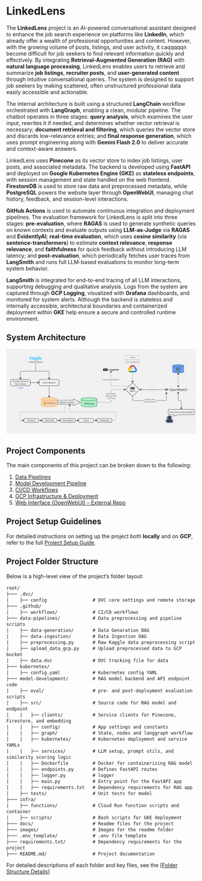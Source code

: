 # LinkedLens

The **LinkedLens** project is an AI-powered conversational assistant designed to enhance the job search experience on platforms like **LinkedIn**, which already offer a wealth of professional opportunities and content. However, with the growing volume of posts, listings, and user activity, it caqqqqqn become difficult for job seekers to find relevant information quickly and effectively. By integrating **Retrieval-Augmented Generation (RAG)** with **natural language processing**, LinkedLens enables users to retrieve and summarize **job listings**, **recruiter posts**, and **user-generated content** through intuitive conversational queries. The system is designed to support job seekers by making scattered, often unstructured professional data easily accessible and actionable.

The internal architecture is built using a structured **LangChain** workflow orchestrated with **LangGraph**, enabling a clean, modular pipeline. The chatbot operates in three stages: **query analysis**, which examines the user input, rewrites it if needed, and determines whether vector retrieval is necessary; **document retrieval and filtering**, which queries the vector store and discards low-relevance entries; and **final response generation**, which uses prompt engineering along with **Gemini Flash 2.0** to deliver accurate and context-aware answers.

LinkedLens uses **Pinecone** as its vector store to index job listings, user posts, and associated metadata. The backend is developed using **FastAPI** and deployed on **Google Kubernetes Engine (GKE)** as **stateless endpoints**, with session management and state handled on the web frontend. **FirestoreDB** is used to store raw data and preprocessed metadata, while **PostgreSQL** powers the website layer through **OpenWebUI**, managing chat history, feedback, and session-level interactions.

**GitHub Actions** is used to automate continuous integration and deployment pipelines. The evaluation framework for LinkedLens is split into three stages: **pre-evaluation**, where **RAGAS** is used to generate synthetic queries on known contexts and evaluate outputs using **LLM-as-Judge** via **RAGAS** and **EvidentlyAI**; **real-time evaluation**, which uses **cosine similarity** (via **sentence-transformers**) to estimate **context relevance**, **response relevance**, and **faithfulness** for quick feedback without introducing LLM latency; and **post-evaluation**, which periodically fetches user traces from **LangSmith** and runs full LLM-based evaluations to monitor long-term system behavior.

**LangSmith** is integrated for end-to-end tracing of all LLM interactions, supporting debugging and qualitative analysis. Logs from the system are captured through **GCP Logging**, visualized with **Grafana** dashboards, and monitored for system alerts. Although the backend is stateless and internally accessible, architectural boundaries and containerized deployment within **GKE** help ensure a secure and controlled runtime environment.

## System Architecture

![Diagram to show System architecture](/images/Architecture_updated.jpeg)

## Project Components

The main components of this project can be broken down to the following:

1. [Data Pipelines](/data-pipelines/DATA_PIPELINES.md)
2. [Model Development Pipeline](/model-development/README.md)
3. [CI/CD Workflows](/docs/CI_CD_Workflows.md)
4. [GCP Infrastructure & Deployment](/infra/README.md)
5. [Web Interface (OpenWebUI) – External Repo](<insert new repo link>)


## Project Setup Guidelines

For detailed instructions on setting up the project both **locally** and on **GCP**, refer to the full [Project Setup Guide](/docs/PROJECT_SETUP.md).


## Project Folder Structure

Below is a high-level view of the project’s folder layout:

```
root/
├─── .dvc/
|    ├── config                 # DVC core settings and remote storage
├─── .github/
|    ├── workflows/             # CI/CD workflows
├─── data-pipelines/            # Data preprocessing and pipeline scripts
|    ├── data-generation/       # Data Genaration DAG
|    ├── data-ingestion/        # Data Ingestion DAG
|    ├── preprocessing.py       # Raw Kaggle data preprocessing script
|    ├── upload_data_gcp.py     # Upload preprocessed data to GCP bucket
|    ├── data.dvc               # DVC tracking file for data
├─── kubernetes/
|    ├── config.yaml            # Kubernetes config YAML
├─── model-development/         # RAG model backend and API endpoint code
|    ├── eval/                  # pre- and post-deployment evaluation scripts
|    ├── src/                   # Source code for RAG model and endpoint
|    |   ├── clients/           # Service clients for Pinecone, Firestore, and embedding
|    |   ├── config/            # App settings and constants
|    |   ├── graph/             # State, nodes and langgraph workflow
|    |   ├── kubernetes/        # Kubernetes deployment and service YAMLs
|    |   ├── services/          # LLM setup, prompt utils, and similarity scoring logic
|    |   ├── Dockerfile         # Docker for containerizing RAG model
|    |   ├── endpoints.py       # Defines FastAPI routes
|    |   ├── logger.py          # logger
|    |   ├── main.py            # Entry point for the FastAPI app
|    |   ├── requirements.txt   # Dependency requirements for RAG app
|    ├── tests/                 # Unit tests for model
├─── infra/
|    ├── functions/             # Cloud Run function scripts and container
|    ├── scripts/               # Bash scripts for GKE deployment
├─── docs/                      # Readme files for the project
├─── images/                    # Images for the readme folder
├─── .env_template/             # .env file template
├─── requirements.txt/          # Dependency requirements for the project
├─── README.md/                 # Project documentation
```

For detailed descriptions of each folder and key files, see the [[Folder Structure Details](/docs/FOLDER_STRUCTURE.md)]


<!-- ## Logging and Monitoring

The logging for the project is currently being handled separately by Airflow Logger (data pipelines) and Cloud Logger. 

## Folder Structure

```
LinkedLens
   |- .github/              # GitHub workflow automations
   |- data-pipelines/       # Airflow DAGs for data preprocessing and generation
   |- infra/      # For any setup scripts, cloud functions/trigger
   |- model-development/    # Model Development pipeline using LangGraph
   |- images/               # Images for documentation and visualizations
   |- docs/                 # Additional documentation and guides
   |- README.md
```
## Installation

The repo can be cloned using the following:

```
git clone https://github.com/jaynanduri/LinkedLens.git
```

The DAGs can be run on a local or hosted Docker installation of Airflow. To install Docker using Airflow, use the docker-compose.yml provided in the [pipeline folder](/data-pipelines/data-generation/docker-compose.yaml). 

```
docker-compose up
```

Navigate to the Airflow instance endpoint and run the required DAGs.

The data gets pushed to Firestore DB by the data-generation pipeline and then to the Pinecone Vector DB for ingestion.

The model development pipeline can be run by first installing the required libraries given in the `requirements.txt` in the `model-development/src` using:

```
pip install requirements.txt
```

and then the following command to run the model pipeline:

```
python main.py
```

Alternatively, the pipeline can be run using the Dockerfile providd. Navigate to the `model-development/src` folder and run:

```
docker build -t model-image:latest .

docker run -it -p 80:80 model-image:latest
``` -->